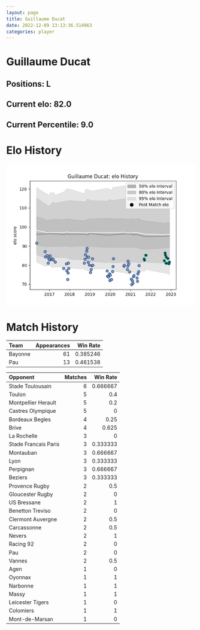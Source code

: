 ```yaml
---  
layout: page  
title: Guillaume Ducat  
date: 2022-12-09 13:13:36.514963  
categories: player  
---
```

# Guillaume Ducat

## Positions: L

## Current elo: 82.0

## Current Percentile: 9.0

# Elo History


![elo history](history_GuillaumeDucat.png)
# Match History


| Team    |   Appearances |   Win Rate |
|:--------|--------------:|-----------:|
| Bayonne |            61 |   0.385246 |
| Pau     |            13 |   0.461538 |

| Opponent             |   Matches |   Win Rate |
|:---------------------|----------:|-----------:|
| Stade Toulousain     |         6 |   0.666667 |
| Toulon               |         5 |   0.4      |
| Montpellier Herault  |         5 |   0.2      |
| Castres Olympique    |         5 |   0        |
| Bordeaux Begles      |         4 |   0.25     |
| Brive                |         4 |   0.625    |
| La Rochelle          |         3 |   0        |
| Stade Francais Paris |         3 |   0.333333 |
| Montauban            |         3 |   0.666667 |
| Lyon                 |         3 |   0.333333 |
| Perpignan            |         3 |   0.666667 |
| Beziers              |         3 |   0.333333 |
| Provence Rugby       |         2 |   0.5      |
| Gloucester Rugby     |         2 |   0        |
| US Bressane          |         2 |   1        |
| Benetton Treviso     |         2 |   0        |
| Clermont Auvergne    |         2 |   0.5      |
| Carcassonne          |         2 |   0.5      |
| Nevers               |         2 |   1        |
| Racing 92            |         2 |   0        |
| Pau                  |         2 |   0        |
| Vannes               |         2 |   0.5      |
| Agen                 |         1 |   0        |
| Oyonnax              |         1 |   1        |
| Narbonne             |         1 |   1        |
| Massy                |         1 |   1        |
| Leicester Tigers     |         1 |   0        |
| Colomiers            |         1 |   1        |
| Mont-de-Marsan       |         1 |   0        |